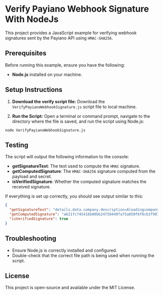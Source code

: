 
# Verify Payiano Webhook Signature With NodeJs

This project provides a JavaScript example for verifying webhook signatures sent by the Payiano API using `HMAC-SHA256`.

## Prerequisites

Before running this example, ensure you have the following:

- **Node.js** installed on your machine.

## Setup Instructions

1. **Download the verify script file:**
Download the `VerifyPayianoWebhookSignature.js` script file to local machine.

2. **Run the Script:**
Open a terminal or command prompt, navigate to the directory where the file is saved, and run the script using Node.js:

```shell
node VerifyPayianoWebhookSignature.js
```

## Testing

The script will output the following information to the console:

- **getSignatureText**: The text used to compute the `HMAC` signature.
- **getComputedSignature**: The `HMAC-SHA256` signature computed from the payload and secret.
- **isVerifiedSignature**: Whether the computed signature matches the received signature.

If everything is set up correctly, you should see output similar to this:

```json
{
  "getSignatureText": "details.data.company.description=AleadingcompanyprovidingsolutionsforconvertinglengthyURLsintoshortones&simplifyingonlinesharing!&details.data.company.employees_count=0&details.data.company.is_active=true&details.data.company.is_approved=false&details.data.company.name=GraplyURLShortenr&details.data.company.owners.0.name=AmgadYassen&details.data.company.owners.0.percentage=51.5&details.data.company.owners.0.position=CEO&details.data.company.owners.1.name=KamalAllam&details.data.company.owners.1.percentage=48.5&details.data.company.owners.1.position=CEO&details.data.company.social_urls.facebook_url=https://facebook.com/graply&webhook_event.fired_at=1722572118554&webhook_event.id=01j3521znn3b6wderr4vbyq18n&webhook_event.type=company.created&webhook_event.version=v1&webhook_event_attempt.id=01j354j6nkwh3mdvhs6dsmswt8&webhook_event_attempt.sent_at=1722572118554",
  "getComputedSignature": "a621fc745416b00bb24758440fa75a850f6f8cb3f901217a6a9854f043ff8b70",
  "isVerifiedSignature": true
}
```

## Troubleshooting

- Ensure Node.js is correctly installed and configured.
- Double-check that the correct file path is being used when running the script.

## License

This project is open-source and available under the MIT License.